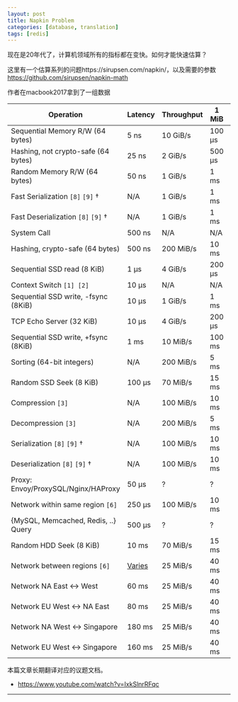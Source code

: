 ```yaml
---
layout: post
title: Napkin Problem
categories: [database, translation]
tags: [redis]
---
```


现在是20年代了，计算机领域所有的指标都在变快。如何才能快速估算？

这里有一个估算系列的问题https://sirupsen.com/napkin/，以及需要的参数 https://github.com/sirupsen/napkin-math

<!-- more -->
作者在macbook2017拿到了一组数据

| Operation                           | Latency                                  | Throughput | 1 MiB  | 1 GiB  |
| ----------------------------------- | ---------------------------------------- | ---------- | ------ | ------ |
| Sequential Memory R/W (64 bytes)    | 5 ns                                     | 10 GiB/s   | 100 μs | 100 ms |
| Hashing, not crypto-safe (64 bytes) | 25 ns                                    | 2 GiB/s    | 500 μs | 500 ms |
| Random Memory R/W (64 bytes)        | 50 ns                                    | 1 GiB/s    | 1 ms   | 1 s    |
| Fast Serialization `[8]` `[9]` †    | N/A                                      | 1 GiB/s    | 1 ms   | 1s     |
| Fast Deserialization `[8]` `[9]` †  | N/A                                      | 1 GiB/s    | 1 ms   | 1s     |
| System Call                         | 500 ns                                   | N/A        | N/A    | N/A    |
| Hashing, crypto-safe (64 bytes)     | 500 ns                                   | 200 MiB/s  | 10 ms  | 10s    |
| Sequential SSD read (8 KiB)         | 1 μs                                     | 4 GiB/s    | 200 μs | 200 ms |
| Context Switch `[1] [2]`            | 10 μs                                    | N/A        | N/A    | N/A    |
| Sequential SSD write, -fsync (8KiB) | 10 μs                                    | 1 GiB/s    | 1 ms   | 1 s    |
| TCP Echo Server (32 KiB)            | 10 μs                                    | 4 GiB/s    | 200 μs | 200 ms |
| Sequential SSD write, +fsync (8KiB) | 1 ms                                     | 10 MiB/s   | 100 ms | 2 min  |
| Sorting (64-bit integers)           | N/A                                      | 200 MiB/s  | 5 ms   | 5 s    |
| Random SSD Seek (8 KiB)             | 100 μs                                   | 70 MiB/s   | 15 ms  | 15 s   |
| Compression `[3]`                   | N/A                                      | 100 MiB/s  | 10 ms  | 10s    |
| Decompression `[3]`                 | N/A                                      | 200 MiB/s  | 5 ms   | 5s     |
| Serialization `[8]` `[9]` †         | N/A                                      | 100 MiB/s  | 10 ms  | 10s    |
| Deserialization `[8]` `[9]` †       | N/A                                      | 100 MiB/s  | 10 ms  | 10s    |
| Proxy: Envoy/ProxySQL/Nginx/HAProxy | 50 μs                                    | ?          | ?      | ?      |
| Network within same region `[6]`    | 250 μs                                   | 100 MiB/s  | 10 ms  | 10s    |
| {MySQL, Memcached, Redis, ..} Query | 500 μs                                   | ?          | ?      | ?      |
| Random HDD Seek (8 KiB)             | 10 ms                                    | 70 MiB/s   | 15 ms  | 15 s   |
| Network between regions `[6]`       | [Varies](https://www.cloudping.co/grid#) | 25 MiB/s   | 40 ms  | 40s    |
| Network NA East <-> West            | 60 ms                                    | 25 MiB/s   | 40 ms  | 40s    |
| Network EU West <-> NA East         | 80 ms                                    | 25 MiB/s   | 40 ms  | 40s    |
| Network NA West <-> Singapore       | 180 ms                                   | 25 MiB/s   | 40 ms  | 40s    |
| Network EU West <-> Singapore       | 160 ms                                   | 25 MiB/s   | 40 ms  | 40s    |



本篇文章长期翻译对应的议题文档。



- https://www.youtube.com/watch?v=IxkSlnrRFqc




---



